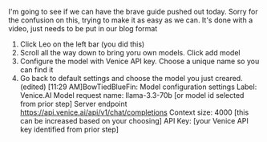 I'm going to see if we can have the brave guide pushed out today. Sorry for the confusion on this, trying to make it as easy as we can. It's done with a video, just needs to be put in our blog format

1) Click Leo on the left bar (you did this)
2) Scroll all the way down to bring yoru own models. Click add model
3) Configure the model with Venice API key. Choose a unique name so you can find it
4) Go back to default settings and choose the model you just creared. (edited)
[11:29 AM]BowTiedBlueFin: Model configuration settings
Label: Venice.AI
Model request name: llama-3.3-70b [or model id selected from prior step]
Server endpoint https://api.venice.ai/api/v1/chat/completions
Context size: 4000 [this can be increased based on your choosing]
API Key: [your Venice API key identified from prior step]